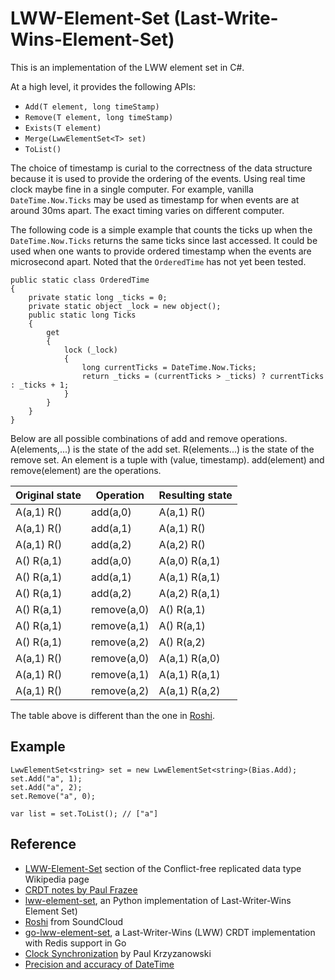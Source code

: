 # LWW-Element-Set (Last-Write-Wins-Element-Set)
This is an implementation of the LWW element set in C#. 

At a high level, it provides the following APIs:
- `Add(T element, long timeStamp)`
- `Remove(T element, long timeStamp)`
- `Exists(T element)`
- `Merge(LwwElementSet<T> set)`
- `ToList()`

The choice of timestamp is curial to the correctness of the data structure because it is used to provide the ordering of the events. Using real time clock maybe fine in a single computer. For example, vanilla `DateTime.Now.Ticks` may be used as timestamp for when events are at around 30ms apart. The exact timing varies on different computer.

The following code is a simple example that counts the ticks up when the `DateTime.Now.Ticks` returns the same ticks since last accessed. It could be used when one wants to provide ordered timestamp when the events are microsecond apart. Noted that the `OrderedTime` has not yet been tested.

    public static class OrderedTime
    {
        private static long _ticks = 0;
        private static object _lock = new object();
        public static long Ticks
        {
            get
            {
                lock (_lock)
                {
                    long currentTicks = DateTime.Now.Ticks;
                    return _ticks = (currentTicks > _ticks) ? currentTicks : _ticks + 1;
                }
            }
        }
    }

Below are all possible combinations of add and remove operations. A(elements,...) is the state of the add set. R(elements...) is the state of the remove set. An element is a tuple with (value, timestamp). add(element) and remove(element) are the operations.

| Original state | Operation   | Resulting state |
|----------------|-------------|-----------------|
| A(a,1) R()     | add(a,0)    | A(a,1) R()      |
| A(a,1) R()     | add(a,1)    | A(a,1) R()      |
| A(a,1) R()     | add(a,2)    | A(a,2) R()      |
| A() R(a,1)     | add(a,0)    | A(a,0) R(a,1)   |
| A() R(a,1)     | add(a,1)    | A(a,1) R(a,1)   |
| A() R(a,1)     | add(a,2)    | A(a,2) R(a,1)   |
| A() R(a,1)     | remove(a,0) | A() R(a,1)      |
| A() R(a,1)     | remove(a,1) | A() R(a,1)      |
| A() R(a,1)     | remove(a,2) | A() R(a,2)      |
| A(a,1) R()     | remove(a,0) | A(a,1) R(a,0)   |
| A(a,1) R()     | remove(a,1) | A(a,1) R(a,1)   |
| A(a,1) R()     | remove(a,2) | A(a,1) R(a,2)   |

The table above is different than the one in [Roshi](https://github.com/soundcloud/roshi).

## Example
    LwwElementSet<string> set = new LwwElementSet<string>(Bias.Add);
    set.Add("a", 1);
    set.Add("a", 2);
    set.Remove("a", 0);

    var list = set.ToList(); // ["a"]


## Reference
- [LWW-Element-Set](https://en.wikipedia.org/wiki/Conflict-free_replicated_data_type#LWW-Element-Set_(Last-Write-Wins-Element-Set)) section of the Conflict-free replicated data type Wikipedia page
- [CRDT notes by Paul Frazee](https://github.com/pfrazee/crdt_notes)
- [lww-element-set](https://github.com/junjizhi/lww-element-set), an Python implementation of Last-Writer-Wins Element Set)
- [Roshi](https://github.com/soundcloud/roshi) from SoundCloud
- [go-lww-element-set](https://github.com/cedricblondeau/go-lww-element-set), a Last-Writer-Wins (LWW) CRDT implementation with Redis support in Go
- [Clock Synchronization](http://www.krzyzanowski.org/rutgers/notes/pdf/06-clocks.pdf) by Paul Krzyzanowski
- [Precision and accuracy of DateTime](https://blogs.msdn.microsoft.com/ericlippert/2010/04/08/precision-and-accuracy-of-datetime/)